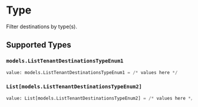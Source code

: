 # Type

Filter destinations by type(s).


## Supported Types

### `models.ListTenantDestinationsTypeEnum1`

```python
value: models.ListTenantDestinationsTypeEnum1 = /* values here */
```

### `List[models.ListTenantDestinationsTypeEnum2]`

```python
value: List[models.ListTenantDestinationsTypeEnum2] = /* values here */
```

